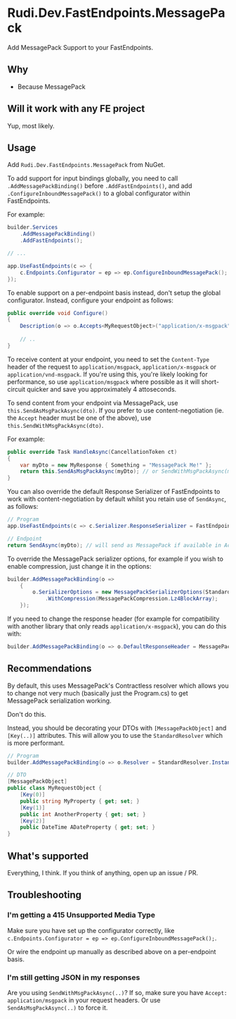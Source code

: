 # Rudi.Dev.FastEndpoints.MessagePack

Add MessagePack Support to your FastEndpoints.

## Why

- Because MessagePack

## Will it work with any FE project

Yup, most likely.

## Usage

Add `Rudi.Dev.FastEndpoints.MessagePack` from NuGet.

To add support for input bindings globally, you need to call `.AddMessagePackBinding()` before `.AddFastEndpoints()`, and add `.ConfigureInboundMessagePack()` to a global configurator within FastEndpoints.

For example:
```csharp
builder.Services
    .AddMessagePackBinding()
    .AddFastEndpoints();

// ...

app.UseFastEndpoints(c => {
    c.Endpoints.Configurator = ep => ep.ConfigureInboundMessagePack();
});
```

To enable support on a per-endpoint basis instead, don't setup the global configurator. Instead, configure your endpoint as follows:

```csharp
public override void Configure()
{
    Description(o => o.Accepts<MyRequestObject>("application/x-msgpack"));
    
    // ..
}
```

To receive content at your endpoint, you need to set the `Content-Type` header of the request to `application/msgpack`, `application/x-msgpack` or `application/vnd-msgpack`. If you're using this, you're likely looking for performance, so use `application/msgpack` where possible as it will short-circuit quicker and save you approximately 4 attoseconds.

To send content from your endpoint via MessagePack, use `this.SendAsMsgPackAsync(dto)`. If you prefer to use content-negotiation (ie. the `Accept` header must be one of the above), use `this.SendWithMsgPackAsync(dto)`.

For example:
```csharp
public override Task HandleAsync(CancellationToken ct)
{
    var myDto = new MyResponse { Something = "MessagePack Me!" };
    return this.SendAsMsgPackAsync(myDto); // or SendWithMsgPackAsync(myDto);
}
```

You can also override the default Response Serializer of FastEndpoints to work with content-negotiation by default whilst you retain use of `SendAsync`, as follows:

```csharp
// Program
app.UseFastEndpoints(c => c.Serializer.ResponseSerializer = FastEndpointsResponseSerializer.MessagePack);

// Endpoint
return SendAsync(myDto); // will send as MessagePack if available in Accept header, or JSON otherwise
```

To override the MessagePack serializer options, for example if you wish to enable compression, just change it in the options:

```csharp
builder.AddMessagePackBinding(o =>
    {
        o.SerializerOptions = new MessagePackSerializerOptions(StandardResolver.Instance)
            .WithCompression(MessagePackCompression.Lz4BlockArray);
    });
```

If you need to change the response header (for example for compatibility with another library that only reads `application/x-msgpack`), you can do this with:

```csharp
builder.AddMessagePackBinding(o => o.DefaultResponseHeader = MessagePackConstants.XContentType);
```


## Recommendations

By default, this uses MessagePack's Contractless resolver which allows you to change not very much (basically just the Program.cs) to get MessagePack serialization working.

Don't do this.

Instead, you should be decorating your DTOs with `[MessagePackObject]` and `[Key(..)]` attributes. This will allow you to use the `StandardResolver` which is more performant.

```csharp
// Program
builder.AddMessagePackBinding(o => o.Resolver = StandardResolver.Instance);

// DTO
[MessagePackObject]
public class MyRequestObject {
    [Key(0)]
    public string MyProperty { get; set; }
    [Key(1)]
    public int AnotherProperty { get; set; }
    [Key(2)]
    public DateTime ADateProperty { get; set; }
}
```

## What's supported

Everything, I think. If you think of anything, open up an issue / PR.

## Troubleshooting

### I'm getting a 415 Unsupported Media Type

Make sure you have set up the configurator correctly, like `c.Endpoints.Configurator = ep => ep.ConfigureInboundMessagePack();`.

Or wire the endpoint up manually as described above on a per-endpoint basis.

### I'm still getting JSON in my responses

Are you using `SendWithMsgPackAsync(..)`? If so, make sure you have `Accept: application/msgpack` in your request headers. Or use `SendAsMsgPackAsync(..)` to force it.